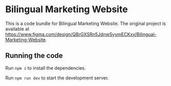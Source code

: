 
  # Bilingual Marketing Website

  This is a code bundle for Bilingual Marketing Website. The original project is available at https://www.figma.com/design/QBrGXSRn5JdnwSyymECKxy/Bilingual-Marketing-Website.

  ## Running the code

  Run `npm i` to install the dependencies.

  Run `npm run dev` to start the development server.
  